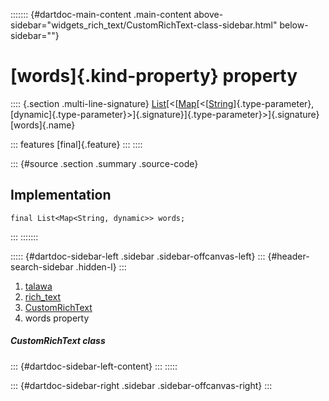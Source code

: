 ::::::: {#dartdoc-main-content .main-content above-sidebar="widgets_rich_text/CustomRichText-class-sidebar.html" below-sidebar=""}
<div>

# [words]{.kind-property} property

</div>

:::: {.section .multi-line-signature}
[List](https://api.flutter.dev/flutter/dart-core/List-class.html)[\<[[Map](https://api.flutter.dev/flutter/dart-core/Map-class.html)[\<[[String](https://api.flutter.dev/flutter/dart-core/String-class.html)]{.type-parameter},
[dynamic]{.type-parameter}\>]{.signature}]{.type-parameter}\>]{.signature}
[words]{.name}

::: features
[final]{.feature}
:::
::::

::: {#source .section .summary .source-code}
## Implementation

``` language-dart
final List<Map<String, dynamic>> words;
```
:::
:::::::

::::: {#dartdoc-sidebar-left .sidebar .sidebar-offcanvas-left}
::: {#header-search-sidebar .hidden-l}
:::

1.  [talawa](../../index.html)
2.  [rich_text](../../widgets_rich_text/)
3.  [CustomRichText](../../widgets_rich_text/CustomRichText-class.html)
4.  words property

##### CustomRichText class

::: {#dartdoc-sidebar-left-content}
:::
:::::

::: {#dartdoc-sidebar-right .sidebar .sidebar-offcanvas-right}
:::
